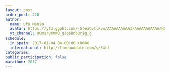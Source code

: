 ```yaml
---
layout: post
order_post: 220
author:
  name: Ufo Mania
  avatar: https://yt3.ggpht.com/-GfeaOvtlFvw/AAAAAAAAAAI/AAAAAAAAAAA/NCu7FLBAMDc/s88-c-k-no-mo-rj-c0xffffff/photo.jpg
  yt_channel: UCmsr8XmW8_gJosBnb8rjg_g
schedule:
  in_spain: 2017-01-04 04:00:00 +0000
  international: http://timeanddate.com/s/34rf
categories:
public_participation: false
marathon: 2017
---
```

<!--iframe width="475" height="267" src="https://www.youtube.com/embed/MISSING" frameborder="0" allowfullscreen></iframe-->
